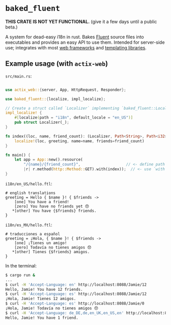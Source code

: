 # `baked_fluent`

**THIS CRATE IS NOT YET FUNCTIONAL.** (give it a few days until a public beta.)

A system for dead-easy i18n in rust. Bakes [Fluent](https://projectfluent.org) source files into executables and provides an easy API to use them. Intended for server-side use; integrates with most [web frameworks](#frameworks) and [templating libraries](#templating).

## Example usage (with `actix-web`)

`src/main.rs`:

```rust

use actix_web::{server, App, HttpRequest, Responder};

use baked_fluent::{localize, impl_localize};

// Create a struct called `Localizer` implementing `baked_fluent::Localize`
impl_localize! {
    #[localize(path = "i18n", default_locale = "en_US")]
    pub struct Localizer(_);
}

fn index((loc, name, friend_count): (Localizer, Path<String>, Path<i32>)) -> String {
    localize!(loc, greeting, name=name, friends=friend_count)
}

fn main() {
    let app = App::new().resource(
        "/{name}/{friend_count}",                    // <- define path parameters
        |r| r.method(http::Method::GET).with(index));  // <- use `with` extractor
}
```

`i18n/en_US/hello.ftl`:

```ftl
# english translations
greeting = Hello { $name }! { $friends ->
    [one] You have a friend!
    [zero] You have no friends yet 😞
   *[other] You have {$friends} friends.
}
```

`i18n/es_MX/hello.ftl`:

```ftl
# traducciones a español
greeting = ¡Hola, { $name }! { $friends ->
    [one] ¡Tienes un amigo!
    [zero] Todavía no tienes amigos 😞
   *[other] Tienes {$friends} amigos.
}
```

In the terminal:

```sh
$ cargo run &
...
$ curl -H 'Accept-Language: en' http://localhost:8088/Jamie/12
Hello, Jamie! You have 12 friends.
$ curl -H 'Accept-Language: es' http://localhost:8088/Jamie/12
¡Hola, Jamie! Tienes 12 amigos.
$ curl -H 'Accept-Language: es' http://localhost:8088/Jamie/0
¡Hola, Jamie! Todavía no tienes amigos 😞
$ curl -H 'Accept-Language: de_DE,de,en_UK,en_US,en' http://localhost:8088/Jamie/1
Hello, Jamie! You have 1 friend.

```
